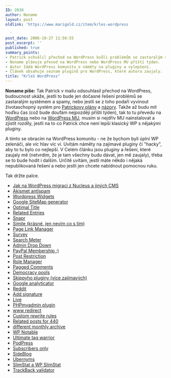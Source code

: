 ```yaml
---
ID: 2030
author: Noname
layout: post
oldlink: 'https://www.marigold.cz/item/krles-wordpress

  '
post_date: 2006-10-27 11:56:55
post_excerpt: ''
published: true
summary_points:
- Patrick schválil přechod na WordPress kvůli problémům se zastaralým systémem a spamem.
- Noname plánuje převod na WordPress nebo WordPress MU příští týden.
- Autor žádá WordPress komunitu o náměty na pluginy a vylepšení.
- Článek obsahuje seznam pluginů pro WordPress, které autora zaujaly.
title: "Krleš WordPress"
---
```


<texy><p><strong>Noname píše:</strong> Tak Patrick v mailu odsouhlasil přechod na WordPress, budoucnost ukáže, jestli to bude jen dočasné řešení problémů se zastaralým systémem a spamy, nebo jestli se z toho podaří vyvinout životaschopný systém pro <a href="http://www.marigold.cz/item/pojdme-udelat-nejakou-silenost-co-takhle-akciovy-marigold">Patrickovy plány</a> a <a href="http://www.marigold.cz/item/bez-web-2-0-pochcipa-cesky-internet-na-zatuchlost">názory</a>. Takže až budu mít hoďku čas (což bude doufám nejpozději příští týden), tak to tu převedu na <a href="http://wordpress.org/">WordPress</a> nebo na <a href="http://mu.wordpress.org/">WordPress MU</a>, musím si nejdřív MU nainstalovat a zjistit rozdíly, jestli na to co Patrick chce není lepší klasický WP s nějakými pluginy. </p>

<p>A tímto se obracím na WordPress komunitu - ne že bychom byli úplní WP zelenáči, ale víc hlav víc ví. Uvítám náměty na zajímavé pluginy či "hacky", aby to tu bylo co nejlepší. V Celém článku jsou pluginy a řešení, které zaujaly mě (netvrdím, že je tam všechny budu dávat, jen mě zaujaly), třeba se to bude hodit i dalším. Určitě uvítám, jestli máte někdo i nějaká nepublikovaná řešení a nebo jestli jen chcete nabídnout pomocnou ruku.</p>

<p>Tak držte palce.</p>

<!--more--><ul>
<li><a href="http://codex.wordpress.org/Importing_Content#Nucleus_CMS">Jak na WordPress migraci z Nucleus a jiných CMS</a></li>
<li><a href="http://akismet.com/">Akismet antispam</a></li>
<li><a href="http://automattic.com/code/widgets/">Wordpress Widgets</a></li>
<li><a href="http://www.arnebrachhold.de/2005/06/05/google-sitemaps-generator-v2-final">Google SiteMap generator</a></li>
<li><a href="http://elasticdog.com/2004/09/optimal-title/">Optimal Title</a></li>
<li><a href="http://www.w-a-s-a-b-i.com/archives/2006/02/02/wordpress-related-entries-20/">Related Entries</a></li>
<li><a href="http://tagg.selfip.com/blog/wordpress-plugin-snapr/">Snapr</a></li>
<li><a href="http://simile.mit.edu/timeline/">Simile (krásné, jen nevím co s tím)</a></li>
<li><a href="http://gmurphey.com/2006/10/05/wordpress-plugin-page-link-manager/">Page Link Manager</a></li>
<li><a href="http://www.surveygizmo.com/add-ons/wordpress-survey-plugin/">Survey</a></li>
<li><a href="http://www.thunderguy.com/semicolon/wordpress/search-meter-wordpress-plugin/">Search Meter</a></li>
<li><a href="http://www.yellowswordfish.com/index.php?pagename=admin-drop-menus-wordpress-plugin">Admin Drop Down</a></li>
<li><a href="http://www.wpboard.com/plugins/">PayPal Membership ;)</a></li>
<li><a href="http://bluesome.net/post/2006/01/01/121/">Post Restriction</a></li>
<li><a href="http://redalt.com/Resources/Plugins/Role+Manager">Role Manager</a></li>
<li><a href="http://www.keyvan.net/code/paged-comments/">Pagged Comments</a></li>
<li><a href="http://blog.jalenack.com/archives/democracy/">Democracy pools</a></li>
<li><a href="http://www.skippy.net/blog/plugins/">Skippyho pluginy (více zajímavých)</a></li>
<li><a href="http://cavemonkey50.com/code/google-analyticator/">Google analyticator</a></li>
<li><a href="http://ajaydsouza.com/wordpress/plugins/reddit-button/">Reddit</a></li>
<li><a href="http://www.dagondesign.com/articles/add-signature-plugin-for-wordpress/">Add signature</a></li>
<li><a href="http://www.headzoo.com/live">Live</a></li>
<li><a href="http://www.silpstream.com/blog/wp-phpmyadmin/">PHPmyadmin plugin</a></li>
<li><a href="http://www.justinshattuck.com/wordpress-www-redirect-plugin/">www redirect</a></li>
<li><a href="http://www.dynamiccorestudios.com/archive/wordpress-plugin-custom-rewrite-rules/">Custom rewrite rules</a></li>
<li><a href="http://www.w-a-s-a-b-i.com/archives/2006/02/20/related-posts-for-your-404/">Related posts for 440</a></li>
<li><a href="http://www.oneofthosedays.org.uk/projects/plugin-archives">different monthly archive</a></li>
<li><a href="http://www.calevans.com/view.php/page/notable">WP Notable</a></li>
<li><a href="http://www.neato.co.nz/ultimate-tag-warrior/">Ultimate tag warrior</a></li>
<li><a href="http://www.mightyseek.com/podpress/">PodPress</a></li>
<li><a href="http://edwards.org/2006/03/07/subscribers-only-plugin-for-wordpress/">Subscribers only</a></li>
<li><a href="http://katesgasis.com/2006/05/02/sideblog-plugin-v30/">SideBlog</a></li>
<li><a href="http://www.huddledmasses.org/jaykul/ubernyms-20/">Ubernyms</a></li>
<li><a href="http://www.bloggingpro.com/archives/2006/05/23/slimstat-and-wp-slimstat/">SlimStat a WP SlimStat</a></li>
<li><a href="http://www.bloggingpro.com/archives/2006/06/01/wordpress-plugin-trackback-validator-plugin/">TrackBack validator</a></li>
</ul>